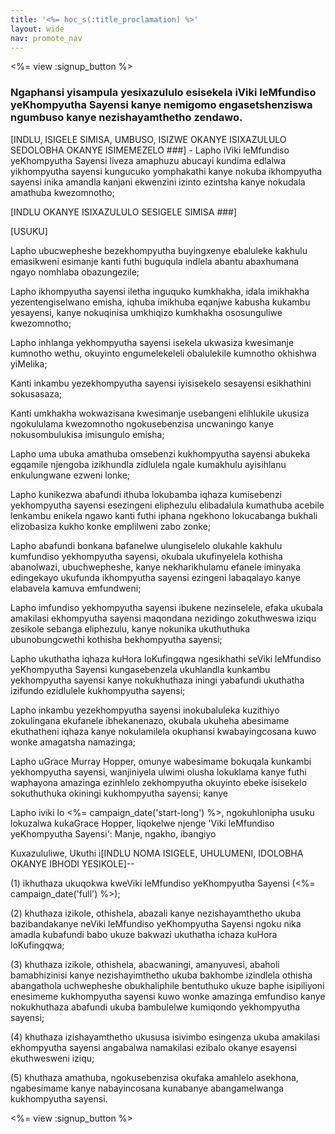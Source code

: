 ```yaml
---
title: '<%= hoc_s(:title_proclamation) %>'
layout: wide
nav: promote_nav
---
```

<%= view :signup_button %>

### Ngaphansi yisampula yesixazululo esisekela iViki leMfundiso yeKhompyutha Sayensi kanye nemigomo engasetshenziswa ngumbuso kanye nezishayamthetho zendawo.

  
[INDLU, ISIGELE SIMISA, UMBUSO, ISIZWE OKANYE ISIXAZULULO SEDOLOBHA OKANYE ISIMEMEZELO ###] - Lapho iViki leMfundiso yeKhompyutha Sayensi liveza amaphuzu abucayi kundima edlalwa yikhompyutha sayensi kungucuko yomphakathi kanye nokuba ikhompyutha sayensi inika amandla kanjani ekwenzini izinto ezintsha kanye nokudala amathuba kwezomnotho;

[INDLU OKANYE ISIXAZULULO SESIGELE SIMISA ###]

[USUKU]

Lapho ubucwepheshe bezekhompyutha buyingxenye ebaluleke kakhulu emasikweni esimanje kanti futhi buguqula indlela abantu abaxhumana ngayo nomhlaba obazungezile;

Lapho ikhompyutha sayensi iletha inguquko kumkhakha, idala imikhakha yezentengiselwano emisha, iqhuba imikhuba eqanjwe kabusha kukambu yesayensi, kanye nokuqinisa umkhiqizo kumkhakha ososunguliwe kwezomnotho;

Lapho inhlanga yekhompyutha sayensi isekela ukwasiza kwesimanje kumnotho wethu, okuyinto engumelekeleli obalulekile kumnotho okhishwa yiMelika;

Kanti inkambu yezekhompyutha sayensi iyisisekelo sesayensi esikhathini sokusasaza;

Kanti umkhakha wokwazisana kwesimanje usebangeni elihlukile ukusiza ngokululama kwezomnotho ngokusebenzisa uncwaningo kanye nokusombulukisa imisungulo emisha;

Lapho uma ubuka amathuba omsebenzi kukhompyutha sayensi abukeka egqamile njengoba izikhundla zidlulela ngale kumakhulu ayisihlanu enkulungwane ezweni lonke;

Lapho kunikezwa abafundi ithuba lokubamba iqhaza kumisebenzi yekhompyutha sayensi esezingeni eliphezulu elibadalula kumathuba acebile lenkambu enikela ngawo kanti futhi iphana ngekhono lokucabanga bukhali elizobasiza kukho konke emplilweni zabo zonke;

Lapho abafundi bonkana bafanelwe ulungiselelo olukahle kakhulu kumfundiso yekhompyutha sayensi, okubala ukufinyelela kothisha abanolwazi, ubuchwepheshe, kanye nekharikhulamu efanele iminyaka edingekayo ukufunda ikhompyutha sayensi ezingeni labaqalayo kanye elabavela kamuva emfundweni;

Lapho imfundiso yekhompyutha sayensi ibukene nezinselele, efaka ukubala amakilasi ekhompyutha sayensi maqondana nezidingo zokuthweswa iziqu zesikole sebanga eliphezulu, kanye nokunika ukuthuthuka ubunobungcwethi kothisha bekhompyutha sayensi;

Lapho ukuthatha iqhaza kuHora loKufingqwa ngesikhathi seViki leMfundiso yeKhompyutha Sayensi kungasebenzela ukuhlandla kunkambu yekhompyutha sayensi kanye nokukhuthaza iningi yabafundi ukuthatha izifundo ezidlulele kukhompyutha sayensi;

Lapho inkambu yezekhompyutha sayensi inokubaluleka kuzithiyo zokulingana ekufanele ibhekanenazo, okubala ukuheha abesimame ekuthatheni iqhaza kanye nokulamilela okuphansi kwabayingcosana kuwo wonke amagatsha namazinga;

Lapho uGrace Murray Hopper, omunye wabesimame bokuqala kunkambi yekhompyutha sayensi, wanjiniyela ulwimi olusha lokuklama kanye futhi waphayona amazinga ezinhlelo zekhompyutha okuyinto ebeke isisekelo sokuthuthuka okiningi kukhompyutha sayensi; kanye

Lapho iviki lo <%= campaign_date('start-long') %>, ngokuhlonipha usuku lokuzalwa kukaGrace Hopper, liqokelwe njenge 'Viki leMfundiso yeKhompyutha Sayensi': Manje, ngakho, ibangiyo

Kuxazululiwe, Ukuthi i[INDLU NOMA ISIGELE, UHULUMENI, IDOLOBHA OKANYE IBHODI YESIKOLE]--

(1) ikhuthaza ukuqokwa kweViki leMfundiso yeKhompyutha Sayensi (<%= campaign_date('full') %>);

(2) khuthaza izikole, othishela, abazali kanye nezishayamthetho ukuba bazibandakanye neViki leMfundiso yeKhompyutha Sayensi ngoku nika amadla kubafundi babo ukuze bakwazi ukuthatha ichaza kuHora loKufingqwa;

(3) khuthaza izikole, othishela, abacwaningi, amanyuvesi, abaholi bamabhizinisi kanye nezishayimthetho ukuba bakhombe izindlela othisha abangathola uchwepheshe obukhaliphile bentuthuko ukuze baphe isipiliyoni enesimeme kukhompyutha sayensi kuwo wonke amazinga emfundiso kanye nokukhuthaza abafundi ukuba bambulelwe kumiqondo yekhompyutha sayensi;

(4) khuthaza izishayamthetho ukususa isivimbo esingenza ukuba amakilasi ekhompyutha sayensi angabalwa namakilasi ezibalo okanye esayensi ekuthwesweni iziqu;

(5) khuthaza amathuba, ngokusebenzisa okufaka amahlelo asekhona, ngabesimame kanye nabayincosana kunabanye abangamelwanga kukhompyutha sayensi.

<%= view :signup_button %>
